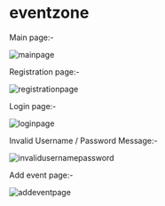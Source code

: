 # eventzone

Main page:-

![mainpage](https://user-images.githubusercontent.com/46812992/145940353-e74d907d-e605-450f-81cf-2956f427f07c.JPG)

Registration page:-

![registrationpage](https://user-images.githubusercontent.com/46812992/145940731-cd33514e-4c53-4450-a25f-607f4ed7f563.JPG)

Login page:-

![loginpage](https://user-images.githubusercontent.com/46812992/145940856-53f33d32-ae51-49bf-9dca-1653946f5f07.JPG)

Invalid Username / Password Message:-

![invalidusernamepassword](https://user-images.githubusercontent.com/46812992/145940960-33cbf451-da20-4e21-86be-c202345f575d.JPG)

Add event page:-

![addeventpage](https://user-images.githubusercontent.com/46812992/145941091-946c1a59-3971-4353-81b4-9593a6073da9.JPG)







